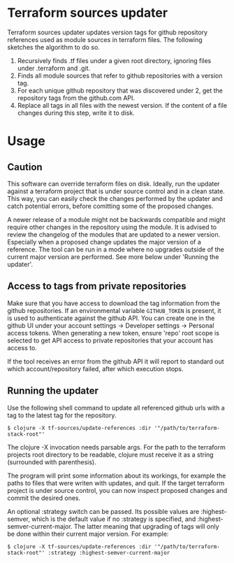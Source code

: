# Terraform sources updater

Terraform sources updater updates version tags for github repository
references used as module sources in terraform files. The following
sketches the algorithm to do so.

1. Recursively finds .tf files under a given root directory, ignoring
   files under .terraform and .git.
2. Finds all module sources that refer to github repositories with a
   version tag.
3. For each unique github repository that was discovered under 2, get
   the repository tags from the github.com API.
4. Replace all tags in all files with the newest version. If the
   content of a file changes during this step, write it to disk.

# Usage

## Caution
This software can override terraform files on disk. Ideally, run the
updater against a terraform project that is under source control and
in a clean state. This way, you can easily check the changes performed
by the updater and catch potential errors, before comitting some of
the proposed changes.

A newer release of a module might not be backwards compatible and
might require other changes in the repository using the module. It is
advised to review the changelog of the modules that are updated to a
newer version. Especially when a proposed change updates the major
version of a reference. The tool can be run in a mode where no
upgrades outside of the current major version are performed. See more
below under 'Running the updater'.

## Access to tags from private repositories
Make sure that you have access to download the tag information from
the github repositories. If an environmental variable `GITHUB_TOKEN`
is present, it is used to authenticate against the github API. You can
create one in the github UI under your account settings -> Developer
settings -> Personal access tokens. When generating a new token,
ensure 'repo' root scope is selected to get API access to private
repositories that your account has access to.

If the tool receives an error from the github API it will report to
standard out which account/repository failed, after which execution
stops.

## Running the updater
Use the following shell command to update all referenced github urls
with a tag to the latest tag for the repository.

    $ clojure -X tf-sources/update-references :dir '"/path/to/terraform-stack-root"'

The clojure -X invocation needs parsable args. For the path to the
terraform projects root directory to be readable, clojure must receive
it as a string (surrounded with parenthesis).

The program will print some information about its workings, for
example the paths to files that were writen with updates, and quit. If
the target terraform project is under source control, you can now
inspect proposed changes and commit the desired ones.

An optional :strategy switch can be passed. Its possible values are
:highest-semver, which is the default value if no :strategy is
specified, and :highest-semver-current-major. The latter meaning that
upgrading of tags will only be done within their current major
version. For example:

    $ clojure -X tf-sources/update-references :dir '"/path/to/terraform-stack-root"' :strategy :highest-semver-current-major
